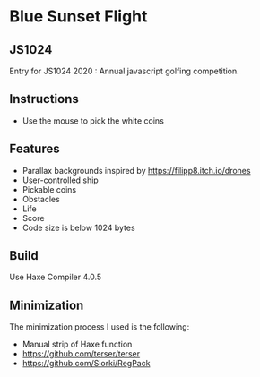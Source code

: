 # Blue Sunset Flight

## JS1024

Entry for JS1024 2020 : Annual javascript golfing competition.

## Instructions

 * Use the mouse to pick the white coins

## Features

 * Parallax backgrounds inspired by https://filipp8.itch.io/drones
 * User-controlled ship
 * Pickable coins
 * Obstacles
 * Life
 * Score
 * Code size is below 1024 bytes

## Build

Use Haxe Compiler 4.0.5

## Minimization

The minimization process I used is the following:

 * Manual strip of Haxe function
 * https://github.com/terser/terser
 * https://github.com/Siorki/RegPack
